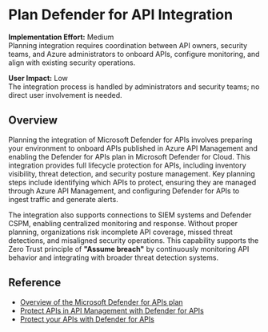# Plan Defender for API Integration

**Implementation Effort:** Medium  
Planning integration requires coordination between API owners, security teams, and Azure administrators to onboard APIs, configure monitoring, and align with existing security operations.

**User Impact:** Low  
The integration process is handled by administrators and security teams; no direct user involvement is needed.

## Overview

Planning the integration of Microsoft Defender for APIs involves preparing your environment to onboard APIs published in Azure API Management and enabling the Defender for APIs plan in Microsoft Defender for Cloud. This integration provides full lifecycle protection for APIs, including inventory visibility, threat detection, and security posture management. Key planning steps include identifying which APIs to protect, ensuring they are managed through Azure API Management, and configuring Defender for APIs to ingest traffic and generate alerts.

The integration also supports connections to SIEM systems and Defender CSPM, enabling centralized monitoring and response. Without proper planning, organizations risk incomplete API coverage, missed threat detections, and misaligned security operations. This capability supports the Zero Trust principle of **"Assume breach"** by continuously monitoring API behavior and integrating with broader threat detection systems.

## Reference

- [Overview of the Microsoft Defender for APIs plan](https://learn.microsoft.com/en-us/azure/defender-for-cloud/defender-for-apis-introduction)  
- [Protect APIs in API Management with Defender for APIs](https://learn.microsoft.com/en-us/azure/api-management/protect-with-defender-for-apis)  
- [Protect your APIs with Defender for APIs](https://learn.microsoft.com/en-us/azure/defender-for-cloud/defender-for-apis-deploy)
